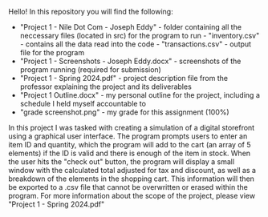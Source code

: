 Hello! In this repository you will find the following:
  - "Project 1 - Nile Dot Com - Joseph Eddy" - folder containing all the neccessary files (located in src) for the program to run
        - "inventory.csv" - contains all the data read into the code
        - "transactions.csv" - output file for the program
  - "Project 1 - Screenshots - Joseph Eddy.docx" - screenshots of the program running (required for submission)
  - "Project 1 - Spring 2024.pdf" - project description file from the professor explaining the project and its deliverables
  - "Project 1 Outline.docx" - my personal outline for the project, including a schedule I held myself accountable to
  - "grade screenshot.png" - my grade for this assignment (100%)

In this project I was tasked with creating a simulation of a digital storefront using a graphical user interface. The program prompts users to enter an item ID and quantity, which the program will add to the cart (an array of 5 elements) if the ID is valid and there is enough of the item in stock. When the user hits the "check out" button, the program will display a small window with the calculated total adjusted for tax and discount, as well as a breakdown of the elements in the shopping cart. This information will then be exported to a .csv file that cannot be overwritten or erased within the program. For more information about the scope of the project, please view "Project 1 - Spring 2024.pdf"
